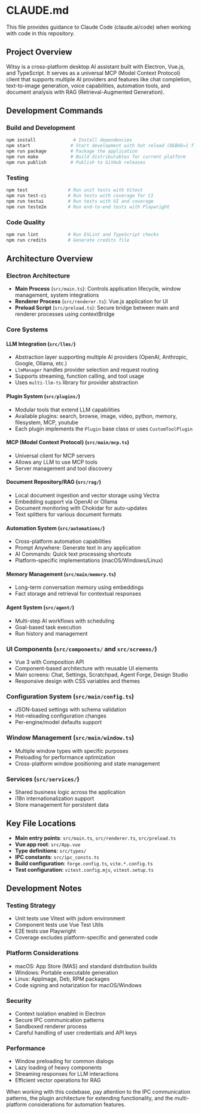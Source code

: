 # CLAUDE.md

This file provides guidance to Claude Code (claude.ai/code) when working with code in this repository.

## Project Overview

Witsy is a cross-platform desktop AI assistant built with Electron, Vue.js, and TypeScript. It serves as a universal MCP (Model Context Protocol) client that supports multiple AI providers and features like chat completion, text-to-image generation, voice capabilities, automation tools, and document analysis with RAG (Retrieval-Augmented Generation).

## Development Commands

### Build and Development
```bash
npm install              # Install dependencies
npm start               # Start development with hot reload (DEBUG=1 flag)
npm run package         # Package the application
npm run make            # Build distributables for current platform
npm run publish         # Publish to GitHub releases
```

### Testing
```bash
npm test               # Run unit tests with Vitest
npm run test-ci        # Run tests with coverage for CI
npm run testui         # Run tests with UI and coverage
npm run teste2e        # Run end-to-end tests with Playwright
```

### Code Quality
```bash
npm run lint           # Run ESLint and TypeScript checks
npm run credits        # Generate credits file
```

## Architecture Overview

### Electron Architecture
- **Main Process** (`src/main.ts`): Controls application lifecycle, window management, system integrations
- **Renderer Process** (`src/renderer.ts`): Vue.js application for UI
- **Preload Script** (`src/preload.ts`): Secure bridge between main and renderer processes using contextBridge

### Core Systems

#### LLM Integration (`src/llms/`)
- Abstraction layer supporting multiple AI providers (OpenAI, Anthropic, Google, Ollama, etc.)
- `LlmManager` handles provider selection and request routing
- Supports streaming, function calling, and tool usage
- Uses `multi-llm-ts` library for provider abstraction

#### Plugin System (`src/plugins/`)
- Modular tools that extend LLM capabilities
- Available plugins: search, browse, image, video, python, memory, filesystem, MCP, youtube
- Each plugin implements the `Plugin` base class or uses `CustomToolPlugin`

#### MCP (Model Context Protocol) (`src/main/mcp.ts`)
- Universal client for MCP servers
- Allows any LLM to use MCP tools
- Server management and tool discovery

#### Document Repository/RAG (`src/rag/`)
- Local document ingestion and vector storage using Vectra
- Embedding support via OpenAI or Ollama
- Document monitoring with Chokidar for auto-updates
- Text splitters for various document formats

#### Automation System (`src/automations/`)
- Cross-platform automation capabilities
- Prompt Anywhere: Generate text in any application
- AI Commands: Quick text processing shortcuts
- Platform-specific implementations (macOS/Windows/Linux)

#### Memory Management (`src/main/memory.ts`)
- Long-term conversation memory using embeddings
- Fact storage and retrieval for contextual responses

#### Agent System (`src/agent/`)
- Multi-step AI workflows with scheduling
- Goal-based task execution
- Run history and management

### UI Components (`src/components/` and `src/screens/`)
- Vue 3 with Composition API
- Component-based architecture with reusable UI elements
- Main screens: Chat, Settings, Scratchpad, Agent Forge, Design Studio
- Responsive design with CSS variables and themes

### Configuration System (`src/main/config.ts`)
- JSON-based settings with schema validation
- Hot-reloading configuration changes
- Per-engine/model defaults support

### Window Management (`src/main/window.ts`)
- Multiple window types with specific purposes
- Preloading for performance optimization
- Cross-platform window positioning and state management

### Services (`src/services/`)
- Shared business logic across the application
- i18n internationalization support
- Store management for persistent data

## Key File Locations

- **Main entry points**: `src/main.ts`, `src/renderer.ts`, `src/preload.ts`
- **Vue app root**: `src/App.vue`
- **Type definitions**: `src/types/`
- **IPC constants**: `src/ipc_consts.ts`
- **Build configuration**: `forge.config.ts`, `vite.*.config.ts`
- **Test configuration**: `vitest.config.mjs`, `vitest.setup.ts`

## Development Notes

### Testing Strategy
- Unit tests use Vitest with jsdom environment
- Component tests use Vue Test Utils
- E2E tests use Playwright
- Coverage excludes platform-specific and generated code

### Platform Considerations
- macOS: App Store (MAS) and standard distribution builds
- Windows: Portable executable generation
- Linux: AppImage, Deb, RPM packages
- Code signing and notarization for macOS/Windows

### Security
- Context isolation enabled in Electron
- Secure IPC communication patterns
- Sandboxed renderer process
- Careful handling of user credentials and API keys

### Performance
- Window preloading for common dialogs
- Lazy loading of heavy components
- Streaming responses for LLM interactions
- Efficient vector operations for RAG

When working with this codebase, pay attention to the IPC communication patterns, the plugin architecture for extending functionality, and the multi-platform considerations for automation features.